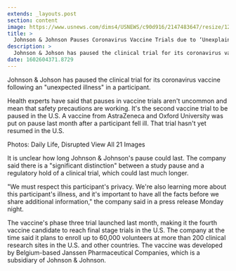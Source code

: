 ```yaml
--- 
extends: _layouts.post 
section: content 
image: https://www.usnews.com/dims4/USNEWS/c90d916/2147483647/resize/1200x%3E/quality/85/?url=http%3A%2F%2Fmedia.beam.usnews.com%2F4f%2F1956d09407dd08b3d16d74aae43841%2Fmedia%3A5717732af08f42dea852be6b927a6cb8Virus_Outbreak_Vaccine_68903.jpg 
title: > 
  Johnson & Johnson Pauses Coronavirus Vaccine Trials due to ‘Unexplained Illness’ in Participant 
description: > 
  Johnson & Johson has paused the clinical trial for its coronavirus vaccine following an "unexpected illness" in a participant.Health experts have said that pauses in vaccine trials aren't uncommon and mean that safety precautions are working.Photos: Daily Life, Disrupted View All 21 ImagesIt is unclear how long Johnson & Johnson's pause could last.The vaccine's phase three trial launched last month, making it the fourth vaccine candidate to reach final stage trials in the U.S.The vaccine was developed by Belgium-based Janssen Pharmaceutical Companies, which is a subsidiary of Johnson & Johnson. 
date: 1602604371.8729 
--- 
```

Johnson & Johson has paused the clinical trial for its coronavirus vaccine following an "unexpected illness" in a participant.

Health experts have said that pauses in vaccine trials aren't uncommon and mean that safety precautions are working. It's the second vaccine trial to be paused in the U.S. A vaccine from AstraZeneca and Oxford University was put on pause last month after a participant fell ill. That trial hasn't yet resumed in the U.S.

Photos: Daily Life, Disrupted View All 21 Images

It is unclear how long Johnson & Johnson's pause could last. The company said there is a "significant distinction" between a study pause and a regulatory hold of a clinical trial, which could last much longer.

"We must respect this participant's privacy. We're also learning more about this participant's illness, and it's important to have all the facts before we share additional information," the company said in a press release Monday night.

The vaccine's phase three trial launched last month, making it the fourth vaccine candidate to reach final stage trials in the U.S. The company at the time said it plans to enroll up to 60,000 volunteers at more than 200 clinical research sites in the U.S. and other countries. The vaccine was developed by Belgium-based Janssen Pharmaceutical Companies, which is a subsidiary of Johnson & Johnson.